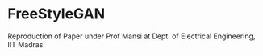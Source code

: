 # FreeStyleGAN
Reproduction of Paper under Prof Mansi at Dept. of Electrical Engineering, IIT Madras
